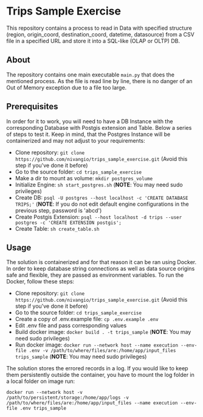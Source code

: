 # Trips Sample Exercise 

This repository contains a process to read in Data with specified structure (region, origin_coord, destination_coord, datetime, datasource) from a CSV file in a specified URL and store it into a SQL-like (OLAP or OLTP) DB.

## About

The repository contains one main executable `main.py` that does the mentioned process. As the file is read line by line, there is no danger of an Out of Memory exception due to a file too large.

## Prerequisites

In order for it to work, you will need to have a DB Instance with the corresponding Database with Postgis extension and Table. Below a series of steps to test it. Keep in mind, that the Postgres Instance will be containerized and may not adjust to your requirements:
  
  * Clone repository: `git clone https://github.com/nivangio/trips_sample_exercise.git` (Avoid this step if you've done it before)
  * Go to the source folder: `cd trips_sample_exercise`
  * Make a dir to mount as volume: `mkdir postgres_volume`
  * Initialize Engine: `sh start_postgres.sh` (**NOTE**: You may need sudo privileges)
  * Create DB: `psql -U postgres --host localhost -c 'CREATE DATABASE TRIPS;'` (**NOTE**: If you do not edit default engine configurations in the previous step, password is 'abcd')
  * Create Postgis Extension: `psql --host localhost -d trips --user postgres -c 'CREATE EXTENSION postgis';`
  * Create Table: `sh create_table.sh`

## Usage

The solution is containerized and for that reason it can be ran using Docker. In order to keep database string connections as well as data source origins safe and flexible, they are passed as environment variables. To run the Docker, follow these steps:

  * Clone repository: `git clone https://github.com/nivangio/trips_sample_exercise.git` (Avoid this step if you've done it before)
  * Go to the source folder: `cd trips_sample_exercise`
  * Create a copy of .env.example file: `cp .env.example .env`
  * Edit .env file and pass corresponding values
  * Build docker image: `docker build . -t trips_sample` (**NOTE**: You may need sudo privileges)
  * Run docker image: `docker run --network host --name execution --env-file .env -v /path/to/where/files/are:/home/app/input_files trips_sample` (**NOTE**: You may need sudo privileges)

The solution stores the errored records in a log. If you would like to keep them persistently outside the container, you have to mount the log folder in a local folder on image run:

`docker run --network host -v /path/to/persistent/storage:/home/app/logs -v /path/to/where/files/are:/home/app/input_files --name execution --env-file .env trips_sample`
 
